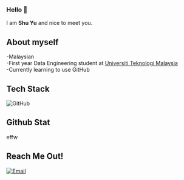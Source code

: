 ### Hello 👋

I am  __Shu Yu__ and nice to meet you.

## About myself
-Malaysian    
-First year Data Engineering student at [Universiti Teknologi Malaysia](https://www.utm.my)    
-Currently learning to use GitHub    

## Tech Stack
<img alt="GitHub" src="https://img.shields.io/twitter/url?label=Canva&logo=Canva&style=social&url=https%3A%2F%2Fwww.canva.com">

## Github Stat
effw

## Reach Me Out!
<p align="left">
<a href="mailto:shu.yu2003@graduate.utm.my"><img alt="Email" src="https://img.shields.io/badge/Email-shu.yu2003%40graduate.utm.my-red"></a>


